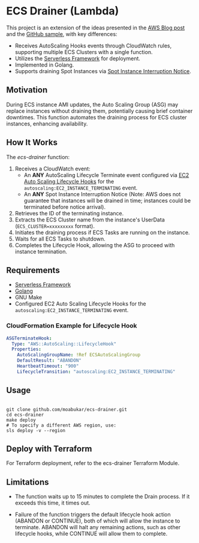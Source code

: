 # ECS Drainer (Lambda)

This project is an extension of the ideas presented in the [AWS Blog post](https://aws.amazon.com/ru/blogs/compute/how-to-automate-container-instance-draining-in-amazon-ecs/) and the [GitHub sample](https://github.com/aws-samples/ecs-cid-sample), with key differences:

- Receives AutoScaling Hooks events through CloudWatch rules, supporting multiple ECS Clusters with a single function.
- Utilizes the [Serverless Framework](https://github.com/serverless/serverless) for deployment.
- Implemented in Golang.
- Supports draining Spot Instances via [Spot Instance Interruption Notice](https://docs.aws.amazon.com/en_us/AWSEC2/latest/UserGuide/spot-interruptions.html#spot-instance-termination-notices).

## Motivation

During ECS instance AMI updates, the Auto Scaling Group (ASG) may replace instances without draining them, potentially causing brief container downtimes. This function automates the draining process for ECS cluster instances, enhancing availability.

## How It Works

The *ecs-drainer* function:

1. Receives a CloudWatch event:
    - An **ANY** AutoScaling Lifecycle Terminate event configured via [EC2 Auto Scaling Lifecycle Hooks](https://docs.aws.amazon.com/autoscaling/ec2/userguide/lifecycle-hooks.html) for the `autoscaling:EC2_INSTANCE_TERMINATING` event.
    - An **ANY** Spot Instance Interruption Notice (Note: AWS does not guarantee that instances will be drained in time; instances could be terminated before notice arrival).
2. Retrieves the ID of the terminating instance.
3. Extracts the ECS Cluster name from the instance's UserData (`ECS_CLUSTER=xxxxxxxxx` format).
4. Initiates the draining process if ECS Tasks are running on the instance.
5. Waits for all ECS Tasks to shutdown.
6. Completes the Lifecycle Hook, allowing the ASG to proceed with instance termination.

## Requirements

- [Serverless Framework](https://github.com/serverless/serverless)
- [Golang](https://golang.org/doc/install)
- GNU Make
- Configured EC2 Auto Scaling Lifecycle Hooks for the `autoscaling:EC2_INSTANCE_TERMINATING` event.

### CloudFormation Example for Lifecycle Hook

```yaml
ASGTerminateHook:
  Type: "AWS::AutoScaling::LifecycleHook"
  Properties:
    AutoScalingGroupName: !Ref ECSAutoScalingGroup
    DefaultResult: "ABANDON"
    HeartbeatTimeout: "900"
    LifecycleTransition: "autoscaling:EC2_INSTANCE_TERMINATING"
```

## Usage

```

git clone github.com/moabukar/ecs-drainer.git
cd ecs-drainer
make deploy
# To specify a different AWS region, use:
sls deploy -v --region 
```

## Deploy with Terraform

For Terraform deployment, refer to the ecs-drainer Terraform Module.

## Limitations

- The function waits up to 15 minutes to complete the Drain process. If it exceeds this time, it times out.

- Failure of the function triggers the default lifecycle hook action (ABANDON or CONTINUE), both of which will allow the instance to terminate. ABANDON will halt any remaining actions, such as other lifecycle hooks, while CONTINUE will allow them to complete.
